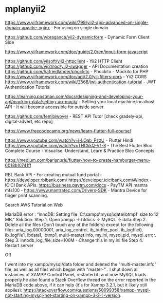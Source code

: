 # mplanyii2

https://www.yiiframework.com/wiki/799/yii2-app-advanced-on-single-domain-apache-nginx - For using on single domain

https://github.com/wbraganca/yii2-dynamicform - Dynamic Form Client Side

https://www.yiiframework.com/doc/guide/2.0/en/input-form-javascript 

https://github.com/yiisoft/yii2-httpclient - Yii2 HTTP Client
https://github.com/yii2mod/yii2-swagger - API Documentation creation
https://github.com/hafriedlander/phockito - Phockito - Mockito for PHP
https://www.yiiframework.com/doc/api/2.0/yii-filters-cors - Yii2 CORS
https://www.yiiframework.com/wiki/2568/jwt-authentication-tutorial - JWT Authentication Tutorial

https://learning.postman.com/docs/designing-and-developing-your-api/mocking-data/setting-up-mock/ - Setting your local machine localhost API - It will become accessible for outside server

https://github.com/femibiwoye/ - REST API Tutor [check gradely-api, digital-advert, etc repo]

https://www.freecodecamp.org/news/learn-flutter-full-course/

https://www.youtube.com/watch?v=j-LOab_PzzU - Flutter Hindi
https://www.youtube.com/watch?v=THCkkQ-V1-8 - The Best Flutter Bloc Complete Course - Visualise, Understand, Learn & Practice Bloc Concepts

https://medium.com/barisnurlu/flutter-how-to-create-hamburger-menu-6018b10741ff

RBL Bank API - For creating mutual fund portal - https://developer.rblbank.com/
https://developer.icicibank.com/#/index - ICICI Bank APIs.
https://business.paytm.com/docs - PayTM API
mantra mfs100 - https://www.mantratec.com/Drivers-SDK - Mantra Device for finger print scanning.

Search AWS Tutorial on Web

MariaDB error : “InnoDB: Setting file 'C:\xampp\mysql\data\ibtmp1' size to 12 MB."
Solution: 
Step 1. Open xampp -> htdocs -> MySQL -> data
Step 2. Delete all the files (Don’t touch any of the folders) except for
the following files: aria_log.00000001, aria_log_control,
ib_buffer_pool, ib_logfile0, ib_logfile1, ibdata1, ibtmp1,
multi-master.info, my.ini, mysql.pid, mysql_error.
Step 3. innodb_log_file_size=100M - Change this in my.ini file
Step 4. Restart server

OR

I went into my xampp/mysql/data folder and deleted the "multi-master.info" file, as well as all files which began with "master-" . I shut down all instances of XAMPP Control Panel, restarted it, and now MySQL loads properly.he also found a Stack Overflow thread on the error reported in the MariaDB code above, if it can help (it's for Xampp 3.2.1, but it likely still applies): https://stackoverflow.com/questions/50999358/xampp-mysql-not-starting-mysql-not-starting-on-xampp-3-2-1-version.

